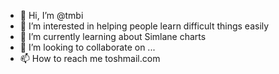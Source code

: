- 👋 Hi, I’m @tmbi
- 👀 I’m interested in helping people learn difficult things easily
- 🌱 I’m currently learning about Simlane charts
- 💞️ I’m looking to collaborate on ...
- 📫 How to reach me toshmail.com

<!---
tmbi/tmbi is a ✨ special ✨ repository because its `README.md` (this file) appears on your GitHub profile.
You can click the Preview link to take a look at your changes.
--->
